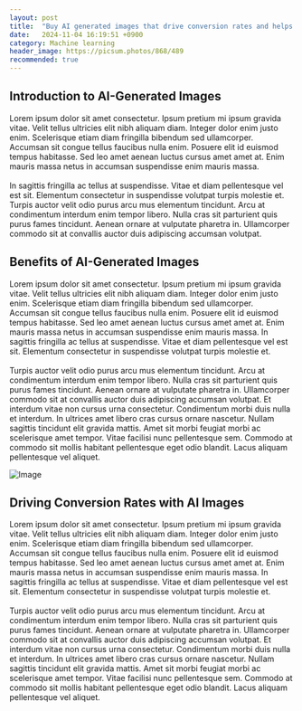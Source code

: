 ```yaml
---
layout: post
title:  "Buy AI generated images that drive conversion rates and helps your business"
date:   2024-11-04 16:19:51 +0900
category: Machine learning
header_image: https://picsum.photos/868/489
recommended: true
---
```


## Introduction to AI-Generated Images

Lorem ipsum dolor sit amet consectetur. Ipsum pretium mi ipsum gravida vitae. Velit tellus ultricies elit nibh aliquam diam. Integer dolor enim justo enim. Scelerisque etiam diam fringilla bibendum sed ullamcorper. Accumsan sit congue tellus faucibus nulla enim. Posuere elit id euismod tempus habitasse. Sed leo amet aenean luctus cursus amet amet at. Enim mauris massa netus in accumsan suspendisse enim mauris massa.<br/><br/>
In sagittis fringilla ac tellus at suspendisse. Vitae et diam pellentesque vel est sit. Elementum consectetur in suspendisse volutpat turpis molestie et. Turpis auctor velit odio purus arcu mus elementum tincidunt. Arcu at condimentum interdum enim tempor libero. Nulla cras sit parturient quis purus fames tincidunt. Aenean ornare at vulputate pharetra in. Ullamcorper commodo sit at convallis auctor duis adipiscing accumsan volutpat.

## Benefits of AI-Generated Images

Lorem ipsum dolor sit amet consectetur. Ipsum pretium mi ipsum gravida vitae. Velit tellus ultricies elit nibh aliquam diam. Integer dolor enim justo enim. Scelerisque etiam diam fringilla bibendum sed ullamcorper. Accumsan sit congue tellus faucibus nulla enim. Posuere elit id euismod tempus habitasse. Sed leo amet aenean luctus cursus amet amet at. Enim mauris massa netus in accumsan suspendisse enim mauris massa. In sagittis fringilla ac tellus at suspendisse. Vitae et diam pellentesque vel est sit. Elementum consectetur in suspendisse volutpat turpis molestie et.<br/><br/>
Turpis auctor velit odio purus arcu mus elementum tincidunt. Arcu at condimentum interdum enim tempor libero. Nulla cras sit parturient quis purus fames tincidunt. Aenean ornare at vulputate pharetra in. Ullamcorper commodo sit at convallis auctor duis adipiscing accumsan volutpat. Et interdum vitae non cursus urna consectetur. Condimentum morbi duis nulla et interdum. In ultrices amet libero cras cursus ornare nascetur. Nullam sagittis tincidunt elit gravida mattis. Amet sit morbi feugiat morbi ac scelerisque amet tempor. Vitae facilisi nunc pellentesque sem. Commodo at commodo sit mollis habitant pellentesque eget odio blandit. Lacus aliquam pellentesque vel aliquet.

![Image](https://picsum.photos/600/200)

## Driving Conversion Rates with AI Images

Lorem ipsum dolor sit amet consectetur. Ipsum pretium mi ipsum gravida vitae. Velit tellus ultricies elit nibh aliquam diam. Integer dolor enim justo enim. Scelerisque etiam diam fringilla bibendum sed ullamcorper. Accumsan sit congue tellus faucibus nulla enim. Posuere elit id euismod tempus habitasse. Sed leo amet aenean luctus cursus amet amet at. Enim mauris massa netus in accumsan suspendisse enim mauris massa. In sagittis fringilla ac tellus at suspendisse. Vitae et diam pellentesque vel est sit. Elementum consectetur in suspendisse volutpat turpis molestie et.
<br/>
<br/>
Turpis auctor velit odio purus arcu mus elementum tincidunt. Arcu at condimentum interdum enim tempor libero. Nulla cras sit parturient quis purus fames tincidunt. Aenean ornare at vulputate pharetra in. Ullamcorper commodo sit at convallis auctor duis adipiscing accumsan volutpat. Et interdum vitae non cursus urna consectetur. Condimentum morbi duis nulla et interdum. In ultrices amet libero cras cursus ornare nascetur. Nullam sagittis tincidunt elit gravida mattis. Amet sit morbi feugiat morbi ac scelerisque amet tempor. Vitae facilisi nunc pellentesque sem. Commodo at commodo sit mollis habitant pellentesque eget odio blandit. Lacus aliquam pellentesque vel aliquet.
